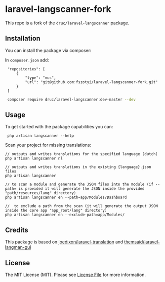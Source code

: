 # laravel-langscanner-fork

This repo is a fork of the `druc/laravel-langscanner` package.

## Installation

You can install the package via composer:

In `composer.json` add:
```
 "repositories": [
     {
         "type": "vcs",
         "url": "git@github.com:fszotyi/laravel-langscanner-fork.git"
     }
 ]
```


```bash
 composer require druc/laravel-langscanner:dev-master --dev
```

## Usage

To get started with the package capabilities you can:

```
 php artisan langscanner --help
```


Scan your project for missing translations:

```
// outputs and writes translations for the specified language (dutch)
php artisan langscanner nl

// outputs and writes translations in the existing {language}.json files
php artisan langscanner

// to scan a module and generate the JSON files into the module (if --path= is provided it will generate the JSON inside the provided "path/resources/lang" directory)
php artisan langscanner en --path=app/Modules/Dashboard

//  to exclude a path from the scan (it will generate the output JSON inside the core app "app_root/lang" directory)
php artisan langscanner en --exclude-path=app/Modules/
``` 

## Credits

This package is based on [joedixon/laravel-translation](https://github.com/joedixon/laravel-translation) and [themsaid/laravel-langman-gui](https://github.com/themsaid/laravel-langman-gui)

## License

The MIT License (MIT). Please see [License File](LICENSE.md) for more information.
